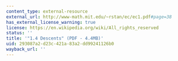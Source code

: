 ```yaml
---
content_type: external-resource
external_url: http://www-math.mit.edu/~rstan/ec/ec1.pdf#page=38
has_external_license_warning: true
license: https://en.wikipedia.org/wiki/All_rights_reserved
status: ''
title: '"1.4 Descents" (PDF - 4.4MB)'
uid: 293087a2-d23c-421a-83a2-dd99241126b0
wayback_url: ''
---
```

